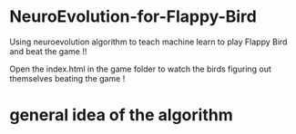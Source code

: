 # NeuroEvolution-for-Flappy-Bird
Using neuroevolution algorithm to teach machine learn to play Flappy Bird and beat the game !!

Open the index.html in the game folder to watch the birds figuring out themselves beating the game !

# general idea of the algorithm
